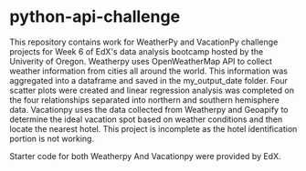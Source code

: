 # python-api-challenge
This repository contains work for WeatherPy and VacationPy challenge projects for Week 6 of EdX's data analysis bootcamp hosted by the Univerity of Oregon. 
Weatherpy uses OpenWeatherMap API to collect weather information from cities all around the world. This information was aggregated into a dataframe and saved in the my_output_date folder. Four scatter plots were created and linear regression analysis was completed on the four relationships separated into northern and southern hemisphere data. 
Vacationpy uses the data collected from Weatherpy and Geoapify to determine the ideal vacation spot based on weather conditions and then locate the nearest hotel. This project is incomplete as the hotel identification portion is not working. 

Starter code for both Weatherpy And Vacationpy were provided by EdX. 
